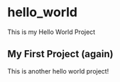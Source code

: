 # hello_world

This is my Hello World Project

## My First Project (again)

This is another hello world project!

